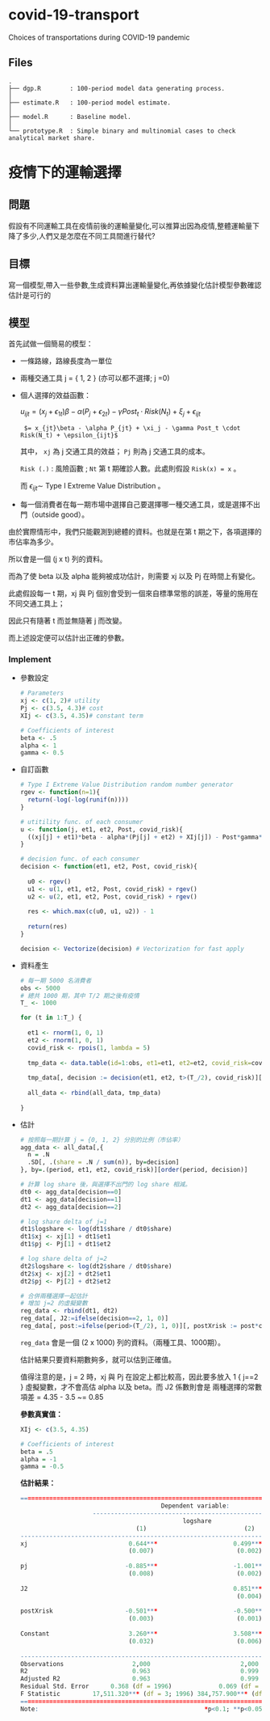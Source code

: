 # covid-19-transport
Choices of transportations during COVID-19 pandemic


## Files
```
.
├── dgp.R        : 100-period model data generating process.
│
├── estimate.R   : 100-period model estimate.
│
├── model.R      : Baseline model.
│
└── prototype.R  : Simple binary and multinomial cases to check analytical market share.

```

# 疫情下的運輸選擇

## 問題

假設有不同運輸工具在疫情前後的運輸量變化,可以推算出因為疫情,整體運輸量下降了多少,人們又是怎麼在不同工具間進行替代?

## 目標

寫一個模型,帶入一些參數,生成資料算出運輸量變化,再依據變化估計模型參數確認估計是可行的

## 模型

首先試做一個簡易的模型：

- 一條路線，路線長度為一單位
- 兩種交通工具 j = { 1, 2 } (亦可以都不選擇; j =0)
- 個人選擇的效益函數：

    $u_{ijt} = (x_j + \epsilon_{1t})\beta - \alpha(P_j + \epsilon_{2t}) - \gamma Post_t \cdot Risk(N_t) + \xi_j + \epsilon_{ijt}$

       $= x_{jt}\beta - \alpha P_{jt} + \xi_j - \gamma Post_t \cdot Risk(N_t) + \epsilon_{ijt}$

    其中， `xj`  為 j  交通工具的效益； `Pj` 則為 j 交通工具的成本。

    `Risk (.)` : 風險函數 ;  `Nt`   第 t 期確診人數。此處則假設 `Risk(x) = x` 。

    而 $\epsilon_{ijt} \sim$  Type I Extreme Value Distribution 。

- 每一個消費者在每一期市場中選擇自己要選擇哪一種交通工具，或是選擇不出門（outside good）。

由於實際情形中，我們只能觀測到總體的資料。也就是在第 t 期之下，各項選擇的市佔率為多少。

所以會是一個 (j x t) 列的資料。

而為了使 beta 以及 alpha 能夠被成功估計，則需要 xj 以及 Pj 在時間上有變化。

此處假設每一 t 期，xj 與 Pj 個別會受到一個來自標準常態的誤差，等量的施用在不同交通工具上；

因此只有隨著 t 而並無隨著 j 而改變。

而上述設定便可以估計出正確的參數。

### Implement

- 參數設定

    ```r
    # Parameters
    xj <- c(1, 2)# utility
    Pj <- c(3.5, 4.3)# cost
    XIj <- c(3.5, 4.35)# constant term

    # Coefficients of interest
    beta <- .5
    alpha <- 1
    gamma <- 0.5
    ```

- 自訂函數

    ```r
    # Type I Extreme Value Distribution random number generator
    rgev <- function(n=1){
      return(-log(-log(runif(n))))
    }

    # utitility func. of each consumer
    u <- function(j, et1, et2, Post, covid_risk){
      ((xj[j] + et1)*beta - alpha*(Pj[j] + et2) + XIj[j]) - Post*gamma*covid_risk
    }

    # decision func. of each consumer
    decision <- function(et1, et2, Post, covid_risk){
      
      u0 <- rgev()
      u1 <- u(1, et1, et2, Post, covid_risk) + rgev()
      u2 <- u(2, et1, et2, Post, covid_risk) + rgev()
      
      res <- which.max(c(u0, u1, u2)) - 1
      
      return(res)
    }

    decision <- Vectorize(decision) # Vectorization for fast apply
    ```

- 資料產生

    ```r
    # 每一期 5000 名消費者
    obs <- 5000
    # 總共 1000 期，其中 T/2 期之後有疫情
    T_ <- 1000

    for (t in 1:T_) {
      
      et1 <- rnorm(1, 0, 1)
      et2 <- rnorm(1, 0, 1)
      covid_risk <- rpois(1, lambda = 5)
      
      tmp_data <- data.table(id=1:obs, et1=et1, et2=et2, covid_risk=covid_risk)
      
      tmp_data[, decision := decision(et1, et2, t>(T_/2), covid_risk)][, period := t]
      
      all_data <- rbind(all_data, tmp_data)
      
    }
    ```

- 估計

    ```r
    # 按照每一期計算 j = {0, 1, 2} 分別的比例（市佔率）
    agg_data <- all_data[,{
      n = .N
      .SD[, .(share = .N / sum(n)), by=decision]
    }, by=.(period, et1, et2, covid_risk)][order(period, decision)]

    # 計算 log share 後，與選擇不出門的 log share 相減。
    dt0 <- agg_data[decision==0]
    dt1 <- agg_data[decision==1]
    dt2 <- agg_data[decision==2]

    # log share delta of j=1
    dt1$logshare <- log(dt1$share / dt0$share)
    dt1$xj <- xj[1] + dt1$et1
    dt1$pj <- Pj[1] + dt1$et2

    # log share delta of j=2
    dt2$logshare <- log(dt2$share / dt0$share)
    dt2$xj <- xj[2] + dt2$et1
    dt2$pj <- Pj[2] + dt2$et2

    # 合併兩種選擇一起估計
    # 增加 j=2 的虛擬變數
    reg_data <- rbind(dt1, dt2)
    reg_data[, J2:=ifelse(decision==2, 1, 0)]
    reg_data[, post:=ifelse(period>(T_/2), 1, 0)][, postXrisk := post*covid_risk]
    ```

    `reg_data`  會是一個  (2 x 1000) 列的資料。（兩種工具、1000期）。

    估計結果只要資料期數夠多，就可以估到正確值。

    值得注意的是，j = 2 時，xj 與 Pj 在設定上都比較高，因此要多放入 1 { j==2 } 虛擬變數，才不會高估 alpha 以及 beta。而 J2 係數則會是 兩種選擇的常數項差 = 4.35 - 3.5 ~= 0.85

    **參數真實值：**

    ```r
    XIj <- c(3.5, 4.35)

    # Coefficients of interest
    beta = .5
    alpha = -1
    gamma = -0.5
    ```

    **估計結果：**

    ```r
    ==============================================================================
                                           Dependent variable:                    
                        ----------------------------------------------------------
                                                 logshare                         
                                    (1)                           (2)             
    ------------------------------------------------------------------------------
    xj                            0.644***                     0.499***           
                                  (0.007)                       (0.002)           
                                                                                  
    pj                           -0.885***                     -1.001***          
                                  (0.008)                       (0.002)           
                                                                                  
    J2                                                         0.851***           
                                                                (0.004)           
                                                                                  
    postXrisk                    -0.501***                     -0.500***          
                                  (0.003)                       (0.001)           
                                                                                  
    Constant                      3.260***                     3.508***           
                                  (0.032)                       (0.006)           
                                                                                  
    ------------------------------------------------------------------------------
    Observations                   2,000                         2,000            
    R2                             0.963                         0.999            
    Adjusted R2                    0.963                         0.999            
    Residual Std. Error      0.368 (df = 1996)             0.069 (df = 1995)      
    F Statistic         17,511.320*** (df = 3; 1996) 384,757.900*** (df = 4; 1995)
    ==============================================================================
    Note:                                              *p<0.1; **p<0.05; ***p<0.01
    ```
